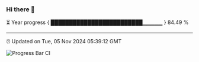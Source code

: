 ### Hi there 👋

⏳ Year progress { █████████████████████████▁▁▁▁▁ } 84.49 %

---

⏰ Updated on Tue, 05 Nov 2024 05:39:12 GMT

![Progress Bar CI](https://github.com/IshwaranRudhara/GIT-ACTION/workflows/Progress%20Bar%20CI/badge.svg)
